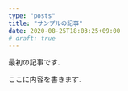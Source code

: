 ```yaml
---
type: "posts"
title: "サンプルの記事"
date: 2020-08-25T18:03:25+09:00
# draft: true
---
```


最初の記事です.

ここに内容を書きます.
